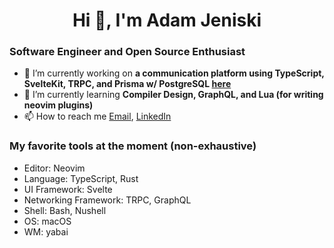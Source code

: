 <h1 align="center">Hi 👋, I'm Adam Jeniski</h1>

### Software Engineer and Open Source Enthusiast
- 🔭 I’m currently working on **a communication platform using TypeScript, SvelteKit, TRPC, and Prisma w/ PostgreSQL [here](https://github.com/Ajetski/ajet-chat)** 
- 🌱 I’m currently learning **Compiler Design, GraphQL, and Lua (for writing neovim plugins)**
- 📫 How to reach me  <a href="mailto:ajensiki4@gmail.com">Email</a>, <a href="https://linkedin.com/in/adamjeniski">LinkedIn</a>

### My favorite tools at the moment (non-exhaustive)
- Editor: Neovim
- Language: TypeScript, Rust
- UI Framework: Svelte
- Networking Framework: TRPC, GraphQL
- Shell: Bash, Nushell
- OS: macOS
- WM: yabai
